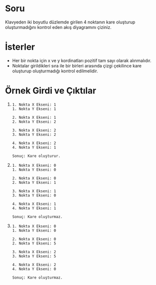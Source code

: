 # Soru
Klavyeden iki boyutlu düzlemde girilen 4 noktanın kare oluşturup oluşturmadığını kontrol eden akış diyagramını çiziniz.

# İsterler
- Her bir nokta için x ve y kordinatları pozitif tam sayı olarak alınmalıdır.
- Noktalar girildikleri sıra ile bir birleri arasında çizgi çekilince kare oluşturup oluşturmadığı kontrol edilmelidir.

# Örnek Girdi ve Çıktılar
1.
    ```
    1. Nokta X Ekseni: 1
    1. Nokta Y Ekseni: 1

    2. Nokta X Ekseni: 1
    2. Nokta Y Ekseni: 2

    3. Nokta X Ekseni: 2
    3. Nokta Y Ekseni: 2

    4. Nokta X Ekseni: 2
    4. Nokta Y Ekseni: 1

    Sonuç: Kare oluşturur.
    ```
  
2.
    ```
    1. Nokta X Ekseni: 0
    1. Nokta Y Ekseni: 0

    2. Nokta X Ekseni: 0
    2. Nokta Y Ekseni: 1

    3. Nokta X Ekseni: 1
    3. Nokta Y Ekseni: 0

    4. Nokta X Ekseni: 1
    4. Nokta Y Ekseni: 1

    Sonuç: Kare oluşturmaz.
    ```

3.
    ```
    1. Nokta X Ekseni: 0
    1. Nokta Y Ekseni: 0

    2. Nokta X Ekseni: 0
    2. Nokta Y Ekseni: 5

    3. Nokta X Ekseni: 2
    3. Nokta Y Ekseni: 5

    4. Nokta X Ekseni: 2
    4. Nokta Y Ekseni: 0

    Sonuç: Kare oluşturmaz.
    ```
